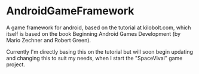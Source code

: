 AndroidGameFramework
====================

A game framework for android, based on the tutorial at kilobolt.com, which itself is based on the book Beginning Android Games Development (by Mario Zechner and Robert Green). 

Currently I'm directly basing this on the tutorial but will soon begin updating and changing this to suit my needs, when I start the "SpaceVival" game project.
